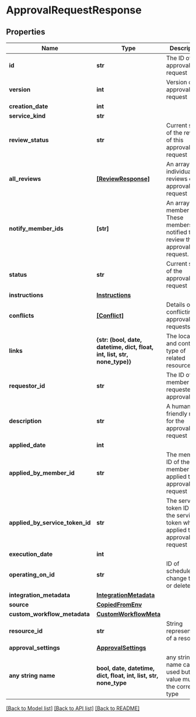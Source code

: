 # ApprovalRequestResponse


## Properties
Name | Type | Description | Notes
------------ | ------------- | ------------- | -------------
**id** | **str** | The ID of this approval request | 
**version** | **int** | Version of the approval request | 
**creation_date** | **int** |  | 
**service_kind** | **str** |  | 
**review_status** | **str** | Current status of the review of this approval request | 
**all_reviews** | [**[ReviewResponse]**](ReviewResponse.md) | An array of individual reviews of this approval request | 
**notify_member_ids** | **[str]** | An array of member IDs. These members are notified to review the approval request. | 
**status** | **str** | Current status of the approval request | 
**instructions** | [**Instructions**](Instructions.md) |  | 
**conflicts** | [**[Conflict]**](Conflict.md) | Details on any conflicting approval requests | 
**links** | **{str: (bool, date, datetime, dict, float, int, list, str, none_type)}** | The location and content type of related resources | 
**requestor_id** | **str** | The ID of the member who requested the approval | [optional] 
**description** | **str** | A human-friendly name for the approval request | [optional] 
**applied_date** | **int** |  | [optional] 
**applied_by_member_id** | **str** | The member ID of the member who applied the approval request | [optional] 
**applied_by_service_token_id** | **str** | The service token ID of the service token which applied the approval request | [optional] 
**execution_date** | **int** |  | [optional] 
**operating_on_id** | **str** | ID of scheduled change to edit or delete | [optional] 
**integration_metadata** | [**IntegrationMetadata**](IntegrationMetadata.md) |  | [optional] 
**source** | [**CopiedFromEnv**](CopiedFromEnv.md) |  | [optional] 
**custom_workflow_metadata** | [**CustomWorkflowMeta**](CustomWorkflowMeta.md) |  | [optional] 
**resource_id** | **str** | String representation of a resource | [optional] 
**approval_settings** | [**ApprovalSettings**](ApprovalSettings.md) |  | [optional] 
**any string name** | **bool, date, datetime, dict, float, int, list, str, none_type** | any string name can be used but the value must be the correct type | [optional]

[[Back to Model list]](../README.md#documentation-for-models) [[Back to API list]](../README.md#documentation-for-api-endpoints) [[Back to README]](../README.md)


